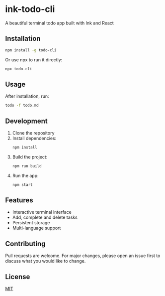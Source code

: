 # ink-todo-cli

A beautiful terminal todo app built with Ink and React

## Installation

```bash
npm install -g todo-cli
```

Or use npx to run it directly:

```bash
npx todo-cli
```

## Usage

After installation, run:

```bash
todo -f todo.md
```

## Development

1. Clone the repository
2. Install dependencies:
   ```bash
   npm install
   ```
3. Build the project:
   ```bash
   npm run build
   ```
4. Run the app:
   ```bash
   npm start
   ```

## Features

- Interactive terminal interface
- Add, complete and delete tasks
- Persistent storage
- Multi-language support

## Contributing

Pull requests are welcome. For major changes, please open an issue first to discuss what you would like to change.

## License

[MIT](LICENSE.md)